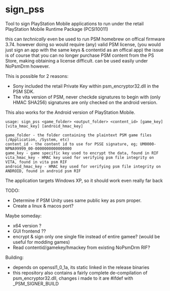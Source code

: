 # sign_pss

Tool to sign PlayStation Mobile applications to run under the retail PlayStation Mobile Runtime Package (PCSI10011) 

this can *technically* even be used to run PSM homebrew on offical firmware 3.74. 
however doing so would require (any) valid PSM license, (you would just sign an app with the same keys & contentid as an offical app)
the issue is of course that you can no longer purchase PSM content from the PS Store, making obtaining a license difficult.
can be used easily under NoPsmDrm however.

This is possible for 2 reasons:
- Sony included the retail Private Key within psm_encryptor32.dll in the PSM SDK.
- The vita version of PSM, never checkde signatures to begin with (only HMAC SHA256) signatures are only checked on the android version.


This also works for the Android version of PlayStation Mobile.


```
usage: sign_pss <game_folder> <output_folder> <content_id> [game_key] [vita_hmac_key] [android_hmac_key]

game_folder - the folder containing the plaintext PSM game files (/Application, /System, etc)
content_id - the content id to use for PSSE signature, eg; UM0000-NPNA99999_00-0000000000000000
game_key - game specific key used to encrypt the data, found in RIF
vita_hmac_key - HMAC key used for verifying psm file integrity on VITA, found in vita psm RIF
android_hmac_key - HMAC key used for verifying psm file integrity on ANDROID, found in android psm RIF

```

The application targets Windows XP, so it should work even really far back

TODO: 
- Determine if PSM Unity uses same public key as psm proper.
- Create a linux & macos port?

Maybe someday: 
- x64 version ?
- GUI frontend ??
- encrypt & sign only one single file instead of entire gamee? (would be useful for modding games)
- Read contentid/gamekey/hmackey from existing NoPsmDrm RIF?

Building: 
- depends on openssl1_0_1a, its static linked in the release binaries
- this repository also contains a fairly complete de-compilation of psm_encryptor32.dll,
changes i made to it are #ifdef with _PSM_SIGNER_BUILD 
